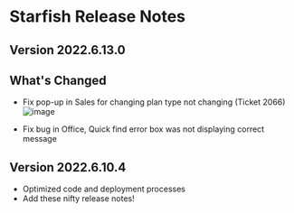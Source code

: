 # Starfish Release Notes

## Version 2022.6.13.0

## What's Changed
* Fix pop-up in Sales for changing plan type not changing (Ticket 2066)
![image](https://user-images.githubusercontent.com/52512450/173458864-d3ad73b9-387d-4b2b-b57a-f139044f3eb2.png)

* Fix bug in Office, Quick find error box was not displaying correct message

## Version 2022.6.10.4

* Optimized code and deployment processes
* Add these nifty release notes!

